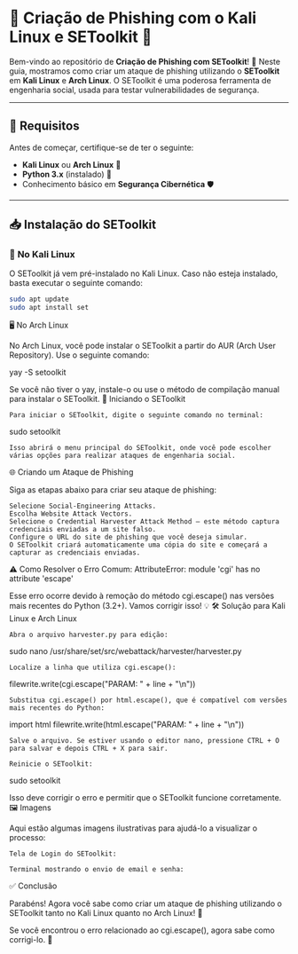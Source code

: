 # 🚨 **Criação de Phishing com o Kali Linux e SEToolkit** 🚨

Bem-vindo ao repositório de **Criação de Phishing com SEToolkit**! 🎯 Neste guia, mostramos como criar um ataque de phishing utilizando o **SEToolkit** em **Kali Linux** e **Arch Linux**. O SEToolkit é uma poderosa ferramenta de engenharia social, usada para testar vulnerabilidades de segurança.

---

## 🔧 **Requisitos**

Antes de começar, certifique-se de ter o seguinte:

- **Kali Linux** ou **Arch Linux** 🐧
- **Python 3.x** (instalado) 🐍
- Conhecimento básico em **Segurança Cibernética** 🛡️

---

## 📥 **Instalação do SEToolkit**

### 🐧 **No Kali Linux**

O SEToolkit já vem pré-instalado no Kali Linux. Caso não esteja instalado, basta executar o seguinte comando:

```bash
sudo apt update
sudo apt install set
```

🖥️ No Arch Linux

No Arch Linux, você pode instalar o SEToolkit a partir do AUR (Arch User Repository). Use o seguinte comando:

yay -S setoolkit

Se você não tiver o yay, instale-o ou use o método de compilação manual para instalar o SEToolkit.
🚀 Iniciando o SEToolkit

    Para iniciar o SEToolkit, digite o seguinte comando no terminal:

sudo setoolkit

    Isso abrirá o menu principal do SEToolkit, onde você pode escolher várias opções para realizar ataques de engenharia social.

🌐 Criando um Ataque de Phishing

Siga as etapas abaixo para criar seu ataque de phishing:

    Selecione Social-Engineering Attacks.
    Escolha Website Attack Vectors.
    Selecione o Credential Harvester Attack Method – este método captura credenciais enviadas a um site falso.
    Configure o URL do site de phishing que você deseja simular.
    O SEToolkit criará automaticamente uma cópia do site e começará a capturar as credenciais enviadas.

⚠️ Como Resolver o Erro Comum: AttributeError: module 'cgi' has no attribute 'escape'

Esse erro ocorre devido à remoção do método cgi.escape() nas versões mais recentes do Python (3.2+). Vamos corrigir isso! 💡
🛠️ Solução para Kali Linux e Arch Linux

    Abra o arquivo harvester.py para edição:

sudo nano /usr/share/set/src/webattack/harvester/harvester.py

    Localize a linha que utiliza cgi.escape():

filewrite.write(cgi.escape("PARAM: " + line + "\n"))

    Substitua cgi.escape() por html.escape(), que é compatível com versões mais recentes do Python:

import html
filewrite.write(html.escape("PARAM: " + line + "\n"))

    Salve o arquivo. Se estiver usando o editor nano, pressione CTRL + O para salvar e depois CTRL + X para sair.

    Reinicie o SEToolkit:

sudo setoolkit

Isso deve corrigir o erro e permitir que o SEToolkit funcione corretamente.
🖼️ Imagens

Aqui estão algumas imagens ilustrativas para ajudá-lo a visualizar o processo:

    Tela de Login do SEToolkit: 

    Terminal mostrando o envio de email e senha:

✅ Conclusão

Parabéns! Agora você sabe como criar um ataque de phishing utilizando o SEToolkit tanto no Kali Linux quanto no Arch Linux! 🎉

Se você encontrou o erro relacionado ao cgi.escape(), agora sabe como corrigi-lo. 🙌
